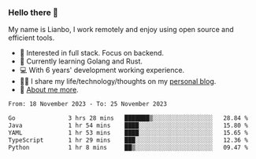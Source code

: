 ### Hello there 👋

My name is Lianbo, I work remotely and enjoy using open source and efficient tools.

- 🔭 Interested in full stack. Focus on backend.
- 🌱 Currently learning Golang and Rust.
- 💻 With 6 years' development working experience.
- ✍🏻 I share my life/technology/thoughts on my [personal blog](https://godruoyi.com).
- 👒 [About me more](https://godruoyi.com/posts/About-godruoyi).

<!--START_SECTION:waka-->

```txt
From: 18 November 2023 - To: 25 November 2023

Go               3 hrs 28 mins   ███████▒░░░░░░░░░░░░░░░░░   28.84 %
Java             1 hr 54 mins    ████░░░░░░░░░░░░░░░░░░░░░   15.80 %
YAML             1 hr 53 mins    ████░░░░░░░░░░░░░░░░░░░░░   15.65 %
TypeScript       1 hr 29 mins    ███░░░░░░░░░░░░░░░░░░░░░░   12.36 %
Python           1 hr 8 mins     ██▒░░░░░░░░░░░░░░░░░░░░░░   09.47 %
```

<!--END_SECTION:waka-->
